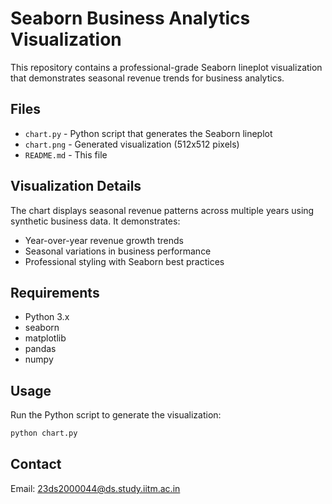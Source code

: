 # Seaborn Business Analytics Visualization

This repository contains a professional-grade Seaborn lineplot visualization that demonstrates seasonal revenue trends for business analytics.

## Files

- `chart.py` - Python script that generates the Seaborn lineplot
- `chart.png` - Generated visualization (512x512 pixels)
- `README.md` - This file

## Visualization Details

The chart displays seasonal revenue patterns across multiple years using synthetic business data. It demonstrates:

- Year-over-year revenue growth trends
- Seasonal variations in business performance
- Professional styling with Seaborn best practices

## Requirements

- Python 3.x
- seaborn
- matplotlib
- pandas
- numpy

## Usage

Run the Python script to generate the visualization:

```bash
python chart.py
```

## Contact

Email: 23ds2000044@ds.study.iitm.ac.in
